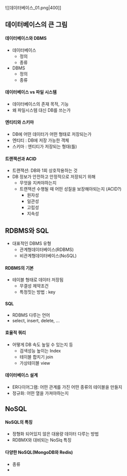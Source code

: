 ![[데이터베이스_01.png|400]]

## 데이터베이스의 큰 그림
#### 데이터베이스와 DBMS
- 데이터베이스
	- 정의
	- 종류
- DBMS
	- 정의
	- 종류
#### 데이터베이스 vs 파일 시스템
- 데이터베이스의 존재 목적, 기능
- 왜 파일시스템 대신 DB를 쓰는가
#### 엔티티와 스키마
- DB에 어떤 데이터가 어떤 형태로 저장되는가
- 엔티티 : DB에 저장 가능한 객체
- 스키마 : 엔티티가 저장되는 형태(틀)
#### 트랜잭션과 ACID
- 트랜잭션: DB와 1회 상호작용하는 것
- DB 정보가 안전하고 안정적으로 저장되기 위해
	- 무엇을 지켜야하는지
	- 트랜잭션 수행될 때 어떤 성질을 보장해야되는지 (ACID?)
		- 원자성
		- 일관성
		- 고립성
		- 지속성
## RDBMS와 SQL
- 대표적인 DBMS 유형
	- 관계형데이터베이스(RDBMS)
	- 비관계형데이터베이스(NoSQL)
#### RDBMS의 기본
- 테이블 형태로 데이터 저장됨
	- 무결성 제약조건
	- 특정짓는 방법 : key
#### SQL
- RDBMS 다루는 언어
- select, insert, delete, ...
#### 효율적 쿼리
- 어떻게 DB 속도 높일 수 있는지 등
	- 검색성능 높이는 Index
	- 테이블 합치기 join
	- 가상테이블 view 
#### 데이터베이스 설계
- ER다이어그램: 어떤 관계를 가진 어떤 종류의 테이블을 만들지
- 정규화: 어떤 열을 가져야하는지

## NoSQL
#### NoSQL의 특징
- 정형화 되어있지 않은 대용량 데이터 다루는 방법
- RDBMX와 대비되는 NoSlq 특징
#### 다양한 NoSQL(MongoDB와 Redis)
- 종류
- 